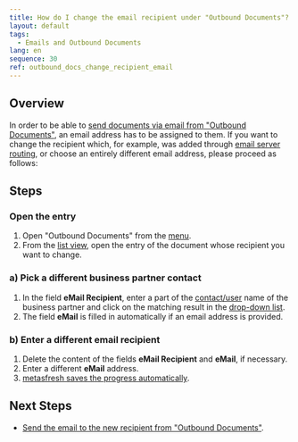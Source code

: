 ```yaml
---
title: How do I change the email recipient under "Outbound Documents"?
layout: default
tags:
  - Emails and Outbound Documents
lang: en
sequence: 30
ref: outbound_docs_change_recipient_email
---
```


## Overview
In order to be able to [send documents via email from "Outbound Documents"](Send_email_from_outbound_docs), an email address has to be assigned to them. If you want to change the recipient which, for example, was added through [email server routing](Setup_email_server_routing), or choose an entirely different email address, please proceed as follows:

## Steps

### Open the entry
1. Open "Outbound Documents" from the [menu](Menu).
1. From the [list view](ViewModes), open the entry of the document whose recipient you want to change.

### a) Pick a different business partner contact
1. In the field **eMail Recipient**, enter a part of the [contact/user](New_business_partner_customer) name of the business partner and click on the matching result in the [drop-down list](Keyboard_shortcuts_reference).
1. The field **eMail** is filled in automatically if an email address is provided.

### b) Enter a different email recipient
1. Delete the content of the fields **eMail Recipient** and **eMail**, if necessary.
1. Enter a different **eMail** address.
1. [metasfresh saves the progress automatically](Saveindicator).

## Next Steps
- [Send the email to the new recipient from "Outbound Documents"](Send_email_from_outbound_docs).
